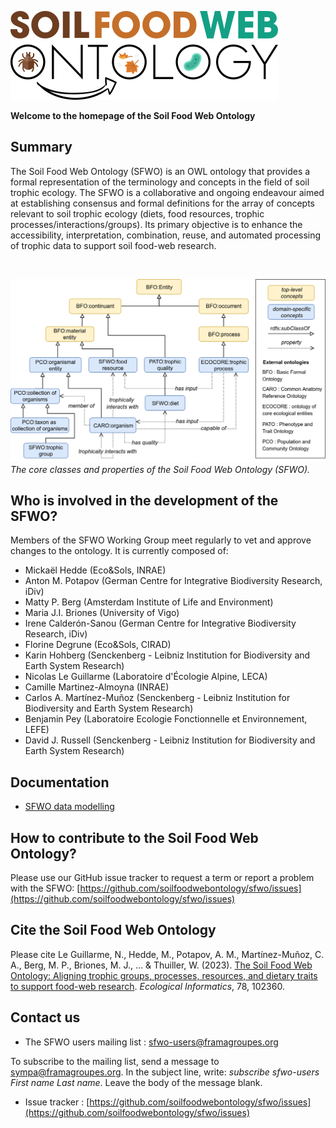 ![Logo of the Soil Food Web Ontology.](/images/logo.png) 

**Welcome to the homepage of the Soil Food Web Ontology**

## Summary

The Soil Food Web Ontology (SFWO) is an OWL ontology that provides a formal representation of the terminology and concepts in the field of soil trophic ecology. The SFWO is a collaborative and ongoing endeavour aimed at establishing consensus and formal definitions for the array of concepts relevant to soil trophic ecology (diets, food resources, trophic processes/interactions/groups). Its primary objective is to enhance the accessibility, interpretation, combination, reuse, and automated processing of trophic data to support soil food-web research.

<br>

![Diagram showing the core classes and properties of the Soil Food Web Ontology.](/images/sfwo_core.png)
*The core classes and properties of the Soil Food Web Ontology (SFWO).*

## Who is involved in the development of the SFWO?

Members of the SFWO Working Group meet regularly to vet and approve changes to the ontology. It is currently composed of:
- Mickaël Hedde (Eco&Sols, INRAE)
- Anton M. Potapov (German Centre for Integrative Biodiversity Research, iDiv)
- Matty P. Berg (Amsterdam Institute of Life and Environment)
- Maria J.I. Briones (University of Vigo)
- Irene Calderón-Sanou (German Centre for Integrative Biodiversity Research, iDiv)
- Florine Degrune (Eco&Sols, CIRAD)
- Karin Hohberg (Senckenberg - Leibniz Institution for Biodiversity and Earth System Research)
- Nicolas Le Guillarme (Laboratoire d'Écologie Alpine, LECA)
- Camille Martinez-Almoyna (INRAE)
- Carlos A. Martínez-Muñoz (Senckenberg - Leibniz Institution for Biodiversity and Earth System Research)
- Benjamin Pey (Laboratoire Ecologie Fonctionnelle et Environnement, LEFE)
- David J. Russell (Senckenberg - Leibniz Institution for Biodiversity and Earth System Research)

## Documentation

- [SFWO data modelling](data_modelling.md)

## How to contribute to the Soil Food Web Ontology?

Please use our GitHub issue tracker to request a term or report a problem with the SFWO: [https://github.com/soilfoodwebontology/sfwo/issues](https://github.com/soilfoodwebontology/sfwo/issues)

## Cite the Soil Food Web Ontology

Please cite Le Guillarme, N., Hedde, M., Potapov, A. M., Martínez-Muñoz, C. A., Berg, M. P., Briones, M. J., ... & Thuiller, W. (2023). [The Soil Food Web Ontology: Aligning trophic groups, processes, resources, and dietary traits to support food-web research](https://www.sciencedirect.com/science/article/abs/pii/S1574954123003898). *Ecological Informatics*, 78, 102360.

## Contact us

- The SFWO users mailing list : [sfwo-users@framagroupes.org](mailto:sfwo-users@framagroupes.org)

To subscribe to the mailing list, send a message to sympa@framagroupes.org. In the subject line, write: *subscribe sfwo-users First name Last name*. Leave the body of the message blank.

- Issue tracker : [https://github.com/soilfoodwebontology/sfwo/issues](https://github.com/soilfoodwebontology/sfwo/issues)
